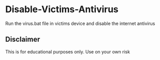 # Disable-Victims-Antivirus

Run the virus.bat file in victims device and disable the internet antivirus

## Disclaimer

This is for educational purposes only. Use on your own risk
